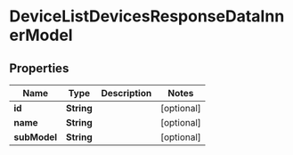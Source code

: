 

# DeviceListDevicesResponseDataInnerModel


## Properties

| Name | Type | Description | Notes |
|------------ | ------------- | ------------- | -------------|
|**id** | **String** |  |  [optional] |
|**name** | **String** |  |  [optional] |
|**subModel** | **String** |  |  [optional] |




